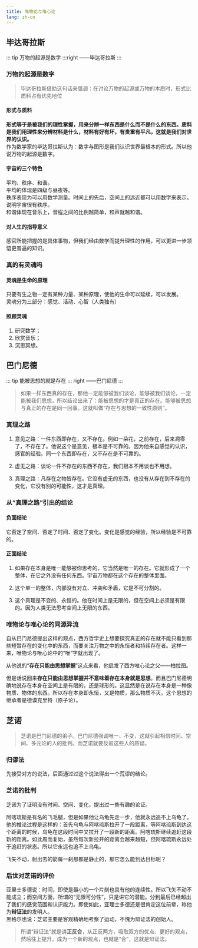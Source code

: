 ```yaml
---
title: 唯物论与唯心论
lang: zh-cn
---
```


## 毕达哥拉斯

::: tip
万物的起源是数字
:::right
——毕达哥拉斯
:::

### 万物的起源是数字

> 毕达哥拉斯借助这句话来强调：在讨论万物的起源或万物的本质时，形式比质料占有优先地位

#### 形式与质料

**形式等于是被我们的理性掌握，用来分辨一样东西是什么而不是什么的东西。质料是我们用理性来分辨材料是什么，材料有好有坏，有贵重有平凡，这就是我们对世界的认识。**  
作为数学家的毕达哥拉斯认为：数字与图形是我们认识世界最根本的形式。所以他说万物的起源是数字。

#### 宇宙的三个特色

平均、秩序、和谐。  
平均的体现是四级与昼夜等。  
秩序表现为可以用数学测量。时间上的先后，空间上的远近都可以用数字来表示。说明宇宙很有秩序。  
和谐体现在音乐上，音程之间的比例越简单，和声就越和谐。  

#### 对人生的指导意义

感官所能把握的是具体事物，但我们经由数学而提升理性的作用，可以更进一步领悟更普遍的知识。

### 真的有灵魂吗

#### 灵魂是生命的原理

只要有生之物一定有某种力量、某种原理，使他的生命可以延续，可以发展。  
灵魂分为三部分：感觉、活动、心智（人类独有）

#### 照顾灵魂

1. 研究数学；
2. 欣赏音乐；
3. 沉思冥想。  

## 巴门尼德

::: tip
能被思想的就是存在
::: right
——巴门尼德
:::

> 如果一样东西真的存在，那他一定能够被我们谈论，能够被我们谈论，一定能被我们思想，所以结论出来了：能被思想的才是真正的存在。能够被思想与真正的存在是同一回事。这就叫做“存在与思想的一致性原则”。

### 真理之路

1. 意见之路：一件东西即存在，又不存在。例如一朵花，之前存在，后来凋零了，不存在了。他说这个是意见，根本是不可靠的。因为他来自感觉的认识，感官的经验。同一个东西即存在，又不存在是不可靠的。  

2. 虚无之路：谈论一件不存在的东西不存在，我们根本不用谈也不用想。

3. 真理之路：凡存在之物皆存在。它没有虚无的东西，也没有从存在到不存在的变化，它没有别的可能性，这才是真理。

### 从“真理之路”引出的结论

#### 负面结论

它否定了空间、否定了时间、否定了变化。变化是感觉的经验，所以经验是不可靠的。

#### 正面结论

1. 如果存在本身是唯一能够被你思考的，它当然是唯一的存在。它就形成了一个整体，在它之外没有任何东西。宇宙万物都在这个存在的整体里面。  

2. 这个单一的整体，内部没有对立、冲突和矛盾，它是不可分割的。  

3. 这个真理是不变的、永恒的。他在时间上是无限的，但在空间上必须是有限的。因为人类无法思考空间上无限的东西。  

### 唯物论与唯心论的同源异流

自从巴门尼德提出这样的观点，西方哲学史上想要探究真正的存在就不能只看到那些短暂存在的变化中的东西，而要关注万物之中的永恒者和持续存在者。这样一来，唯物论与唯心论中的“唯”字就出现了。

从他说的“**存在只能由思想掌握**”这点来看，他启发了西方唯心论之父——柏拉图。  

但是话说回来**存在只能由思想掌握并不意味着存在本身就是思想**。而且巴门尼德明确地说存在本身在空间上是有限的，还是球形的。这显然是在说存在本身是一种像物质、物体的东西。所以存在本身即永恒，又是物质，那么物质不灭。这个思想的继承者是德谟克里特（原子论）。

## 芝诺

> 芝诺是巴门尼德的弟子。巴门尼德强调唯一、不变，这就引起相信时间、空间、多元论的人的批判。而芝诺就要反驳这些人的质疑。

### 归谬法

先接受对方的说法，后面通过过这个说法得出一个荒谬的结论。  

### 芝诺的批判

芝诺为了证明没有时间、空间、变化，提出过一些有趣的论证。  

阿喀琉斯是有名的飞毛腿，但是如果他让乌龟先走一步，他就永远追不上乌龟了。  
他的推论过程是这样的：首先乌龟与阿喀琉斯拉开了一段距离，等阿喀琉斯到达这个距离的时候，乌龟在这段时间中又拉开了一段新的距离。阿喀琉斯继续追赶这段新的距离。如此周而复始，虽然每次新拉开的距离会越来越短，但阿喀琉斯永远处于追赶的状态。所以它永远也追不上乌龟。  

飞矢不动，射出去的箭每一刹那都是静止的，那它怎么能到达目标呢？

### 后世对芝诺的评价

亚里士多德说：时间，即使是最小的一个片刻也具有他的连续性。所以飞矢不动不能成立；而空间方面，所谓的“无限可分性”，只是讲它的潜能。分到最后已经超出了我们的感觉范围和认识能力。即使如此，亚理士多德还是很肯定这位前辈，称他为**辩证法**的发明人。  
黑格尔也说：芝诺主要是客观精确地考察了运动，不愧为辩证法的创始人。  

> 所谓“辩证法”就是讲**正反合**，从正反两方，吸取双方的优点、更好的观点，然后往上提升，成为一个新的观点，也就是“合”，这就是辩证法。


